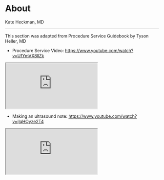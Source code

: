 # About

Kate Heckman, MD

---

This section was adapted from Procedure Service Guidebook by Tyson Heller, MD

- Procedure Service Video: <https://www.youtube.com/watch?v=UfYmVX8llZk>

<iframe src="https://www.youtube.com/watch?v=UfYmVX8llZk" allowfullscreen></iframe>

- Making an ultrasound note: <https://www.youtube.com/watch?v=jIqHOyze2T4>

<iframe src="https://www.youtube.com/watch?v=jIqHOyze2T4" allowfullscreen></iframe>
